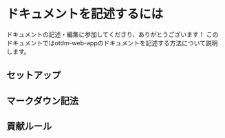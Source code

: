 # ドキュメントを記述するには

ドキュメントの記述・編集に参加してくださり、ありがとうございます！
このドキュメントではotdm-web-appのドキュメントを記述する方法について説明します。

## セットアップ

## マークダウン記法

## 貢献ルール
